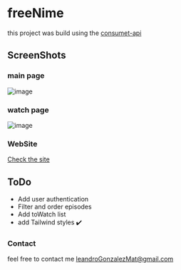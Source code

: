 # freeNime
this project was build using the [consumet-api](https://github.com/consumet/api.consumet.org) 

## ScreenShots
### main page
![image](https://github.com/user-attachments/assets/828f71f1-046f-4488-8c38-eb3f22848bfd)
### watch page
![image](https://github.com/user-attachments/assets/0e9359c1-cf9a-4431-a60a-833a55ff0b3f)

### WebSite
[Check the site](https://freenime.netlify.app/ "freeNime")

## ToDo
- Add user authentication
- Filter and order episodes
- Add toWatch list
- add Tailwind styles ✔️

### Contact
feel free to contact me
leandroGonzalezMat@gmail.com
